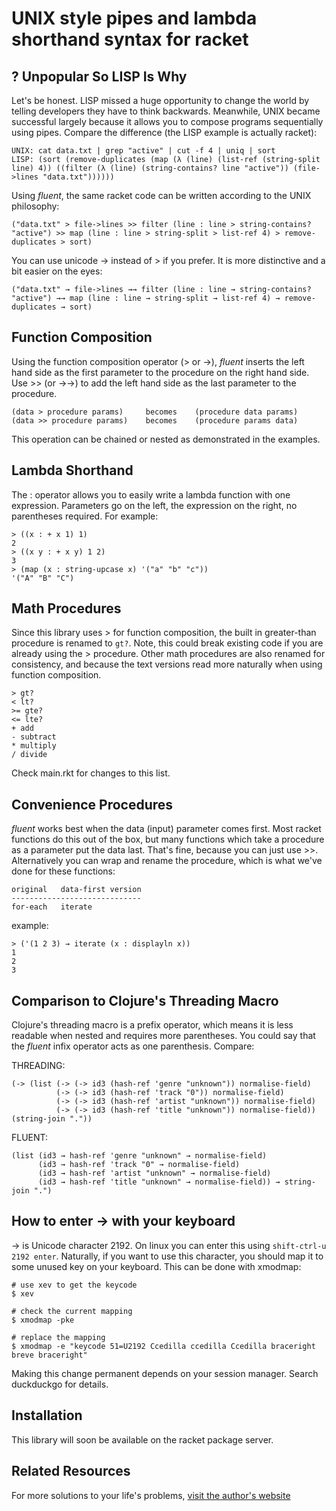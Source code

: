 
# UNIX style pipes and lambda shorthand syntax for racket

## ? Unpopular So LISP Is Why

Let's be honest. LISP missed a huge opportunity to change the world by telling developers they have to think backwards. Meanwhile, UNIX became successful largely because it allows you to compose programs sequentially using pipes. Compare the difference (the LISP example is actually racket):

    UNIX: cat data.txt | grep "active" | cut -f 4 | uniq | sort
    LISP: (sort (remove-duplicates (map (λ (line) (list-ref (string-split line) 4)) ((filter (λ (line) (string-contains? line "active")) (file->lines "data.txt"))))))

Using *fluent*, the same racket code can be written according to the UNIX philosophy:

    ("data.txt" > file->lines >> filter (line : line > string-contains? "active") >> map (line : line > string-split > list-ref 4) > remove-duplicates > sort)

You can use unicode → instead of > if you prefer. It is more distinctive and a bit easier on the eyes:

    ("data.txt" → file->lines →→ filter (line : line → string-contains? "active") →→ map (line : line → string-split → list-ref 4) → remove-duplicates → sort)

## Function Composition

Using the function composition operator (> or →), *fluent* inserts the left hand side as the first parameter to the procedure on the right hand side. Use >> (or →→) to add the left hand side as the last parameter to the procedure.

    (data > procedure params)     becomes    (procedure data params)
    (data >> procedure params)    becomes    (procedure params data)

This operation can be chained or nested as demonstrated in the examples.

## Lambda Shorthand

The : operator allows you to easily write a lambda function with one expression. Parameters go on the left, the expression on the right, no parentheses required. For example:

    > ((x : + x 1) 1)
    2
    > ((x y : + x y) 1 2)
    3
    > (map (x : string-upcase x) '("a" "b" "c"))
    '("A" "B" "C")

## Math Procedures

Since this library uses > for function composition, the built in greater-than procedure is renamed to `gt?`. Note, this could break existing code if you are already using the > procedure. Other math procedures are also renamed for consistency, and because the text versions read more naturally when using function composition.

    > gt?
    < lt?
    >= gte?
    <= lte?
    + add
    - subtract
    * multiply
    / divide

Check main.rkt for changes to this list.

## Convenience Procedures

*fluent* works best when the data (input) parameter comes first. Most racket functions do this out of the box, but many functions which take a procedure as a parameter put the data last. That's fine, because you can just use >>. Alternatively you can wrap and rename the procedure, which is what we've done for these functions:

    original   data-first version
    -----------------------------
    for-each   iterate

example:

    > ('(1 2 3) → iterate (x : displayln x))
    1
    2
    3

## Comparison to Clojure's Threading Macro

Clojure's threading macro is a prefix operator, which means it is less readable when nested and requires more parentheses. You could say that the *fluent* infix operator acts as one parenthesis. Compare:

THREADING: 

    (-> (list (-> (-> id3 (hash-ref 'genre "unknown")) normalise-field)
              (-> (-> id3 (hash-ref 'track "0")) normalise-field)
              (-> (-> id3 (hash-ref 'artist "unknown")) normalise-field)
              (-> (-> id3 (hash-ref 'title "unknown")) normalise-field)) (string-join "."))

FLUENT:

    (list (id3 → hash-ref 'genre "unknown" → normalise-field)
          (id3 → hash-ref 'track "0" → normalise-field)
          (id3 → hash-ref 'artist "unknown" → normalise-field)
          (id3 → hash-ref 'title "unknown" → normalise-field)) → string-join ".")
 
## How to enter → with your keyboard

→ is Unicode character 2192. On linux you can enter this using `shift-ctrl-u 2192 enter`. Naturally, if you want to use this character, you should map it to some unused key on your keyboard. This can be done with xmodmap:

    # use xev to get the keycode
    $ xev

    # check the current mapping
    $ xmodmap -pke

    # replace the mapping
    $ xmodmap -e "keycode 51=U2192 Ccedilla ccedilla Ccedilla braceright breve braceright"

Making this change permanent depends on your session manager. Search duckduckgo for details.

## Installation

This library will soon be available on the racket package server.

## Related Resources

For more solutions to your life's problems, [visit the author's website](https://rogerkeays.com)

